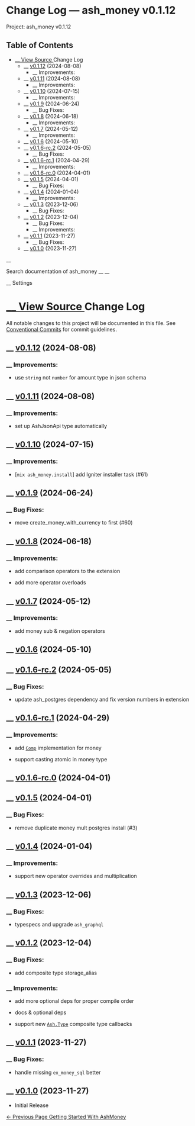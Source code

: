 # Change Log — ash_money v0.1.12

Project: ash_money v0.1.12

## Table of Contents

- [ __ View Source ](external_link) Change Log
  - __ [v0.1.12](external_link) (2024-08-08)
    - __ Improvements:
  - __ [v0.1.11](external_link) (2024-08-08)
    - __ Improvements:
  - __ [v0.1.10](external_link) (2024-07-15)
    - __ Improvements:
  - __ [v0.1.9](external_link) (2024-06-24)
    - __ Bug Fixes:
  - __ [v0.1.8](external_link) (2024-06-18)
    - __ Improvements:
  - __ [v0.1.7](external_link) (2024-05-12)
    - __ Improvements:
  - __ [v0.1.6](external_link) (2024-05-10)
  - __ [v0.1.6-rc.2](external_link) (2024-05-05)
    - __ Bug Fixes:
  - __ [v0.1.6-rc.1](external_link) (2024-04-29)
    - __ Improvements:
  - __ [v0.1.6-rc.0](external_link) (2024-04-01)
  - __ [v0.1.5](external_link) (2024-04-01)
    - __ Bug Fixes:
  - __ [v0.1.4](external_link) (2024-01-04)
    - __ Improvements:
  - __ [v0.1.3](external_link) (2023-12-06)
    - __ Bug Fixes:
  - __ [v0.1.2](external_link) (2023-12-04)
    - __ Bug Fixes:
    - __ Improvements:
  - __ [v0.1.1](external_link) (2023-11-27)
    - __ Bug Fixes:
  - __ [v0.1.0](external_link) (2023-11-27)

__

Search documentation of ash_money __ __

__ Settings

#  [ __ View Source ](external_link) Change Log

All notable changes to this project will be documented in this file. See [Conventional Commits](external_link) for commit guidelines.

##  __ [v0.1.12](external_link) (2024-08-08)

###  __ Improvements:

  * use `string` not `number` for amount type in json schema



##  __ [v0.1.11](external_link) (2024-08-08)

###  __ Improvements:

  * set up AshJsonApi type automatically



##  __ [v0.1.10](external_link) (2024-07-15)

###  __ Improvements:

  * [`mix ash_money.install`] add Igniter installer task (#61)



##  __ [v0.1.9](external_link) (2024-06-24)

###  __ Bug Fixes:

  * move create_money_with_currency to first (#60)



##  __ [v0.1.8](external_link) (2024-06-18)

###  __ Improvements:

  * add comparison operators to the extension

  * add more operator overloads




##  __ [v0.1.7](external_link) (2024-05-12)

###  __ Improvements:

  * add money sub & negation operators



##  __ [v0.1.6](external_link) (2024-05-10)

##  __ [v0.1.6-rc.2](external_link) (2024-05-05)

###  __ Bug Fixes:

  * update ash_postgres dependency and fix version numbers in extension



##  __ [v0.1.6-rc.1](external_link) (2024-04-29)

###  __ Improvements:

  * add [`Comp`](external_link) implementation for money

  * support casting atomic in money type




##  __ [v0.1.6-rc.0](external_link) (2024-04-01)

##  __ [v0.1.5](external_link) (2024-04-01)

###  __ Bug Fixes:

  * remove duplicate money mult postgres install (#3)



##  __ [v0.1.4](external_link) (2024-01-04)

###  __ Improvements:

  * support new operator overrides and multiplication



##  __ [v0.1.3](external_link) (2023-12-06)

###  __ Bug Fixes:

  * typespecs and upgrade `ash_graphql`



##  __ [v0.1.2](external_link) (2023-12-04)

###  __ Bug Fixes:

  * add composite type storage_alias



###  __ Improvements:

  * add more optional deps for proper compile order

  * docs & optional deps

  * support new [`Ash.Type`](3.3.3/Ash.Type.html) composite type callbacks




##  __ [v0.1.1](external_link) (2023-11-27)

###  __ Bug Fixes:

  * handle missing `ex_money_sql` better



##  __ [v0.1.0](external_link) (2023-11-27)

  * Initial Release



[ ← Previous Page  Getting Started With AshMoney  ](external_link)
